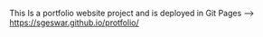 This Is a portfolio website project and is deployed in Git Pages --> https://sgeswar.github.io/protfolio/
